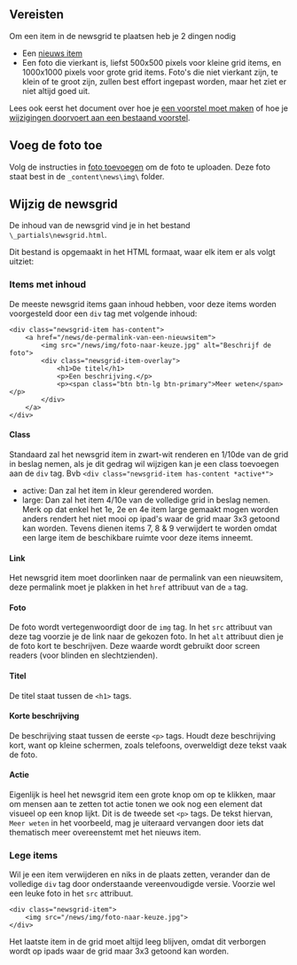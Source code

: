 ## Vereisten

Om een item in de newsgrid te plaatsen heb je 2 dingen nodig

- Een [nieuws item](/assets/newsitem-maken/)
- Een foto die vierkant is, liefst 500x500 pixels voor kleine grid items, en 1000x1000 pixels voor grote grid items. Foto's die niet vierkant zijn, te klein of te groot zijn, zullen best effort ingepast worden, maar het ziet er niet altijd goed uit.

Lees ook eerst het document over hoe je [een voorstel moet maken](/processes/voorstellen-indienen) of hoe je [wijzigingen doorvoert aan een bestaand voorstel](/processes/voorstel-wijzigen/).

## Voeg de foto toe

Volg de instructies in [foto toevoegen](/assets/foto-toevoegen) om de foto te uploaden. Deze foto staat best in de `_content\news\img\` folder.

## Wijzig de newsgrid

De inhoud van de newsgrid vind je in het bestand `\_partials\newsgrid.html`. 

Dit bestand is opgemaakt in het HTML formaat, waar elk item er als volgt uitziet:

### Items met inhoud

De meeste newsgrid items gaan inhoud hebben, voor deze items worden voorgesteld door een `div` tag met volgende inhoud:

```
<div class="newsgrid-item has-content">
	<a href="/news/de-permalink-van-een-nieuwsitem">
		<img src="/news/img/foto-naar-keuze.jpg" alt="Beschrijf de foto">
		<div class="newsgrid-item-overlay">
			<h1>De titel</h1>
			<p>Een beschrijving.</p>
			<p><span class="btn btn-lg btn-primary">Meer weten</span></p>
		</div>
	</a>
</div>
```

#### Class

Standaard zal het newsgrid item in zwart-wit renderen en 1/10de van de grid in beslag nemen, als je dit gedrag wil wijzigen kan je een class toevoegen aan de `div` tag. Bvb `<div class="newsgrid-item has-content *active*">`

* active: Dan zal het item in kleur gerendered worden.
* large: Dan zal het item 4/10e van de volledige grid in beslag nemen. Merk op dat enkel het 1e, 2e en 4e item large gemaakt mogen worden anders rendert het niet mooi op ipad's waar de grid maar 3x3 getoond kan worden. Tevens dienen items 7, 8 & 9 verwijdert te worden omdat een large item de beschikbare ruimte voor deze items inneemt.

#### Link

Het newsgrid item moet doorlinken naar de permalink van een nieuwsitem, deze permalink moet je plakken in het `href` attribuut van de `a` tag.

#### Foto

De foto wordt vertegenwoordigt door de `img` tag. In het `src` attribuut van deze tag voorzie je de link naar de gekozen foto. In het `alt` attribuut dien je de foto kort te beschrijven. Deze waarde wordt gebruikt door screen readers (voor blinden en slechtzienden).

#### Titel

De titel staat tussen de `<h1>` tags.

#### Korte beschrijving

De beschrijving staat tussen de eerste `<p>` tags. Houdt deze beschrijving kort, want op kleine schermen, zoals telefoons, overweldigt deze tekst vaak de foto.

#### Actie

Eigenlijk is heel het newsgrid item een grote knop om op te klikken, maar om mensen aan te zetten tot actie tonen we ook nog een element dat visueel op een knop lijkt. Dit is de tweede set `<p>` tags. De tekst hiervan, `Meer weten` in het voorbeeld, mag je uiteraard vervangen door iets dat thematisch meer overeenstemt met het nieuws item.

### Lege items

Wil je een item verwijderen en niks in de plaats zetten, verander dan de volledige `div` tag door onderstaande vereenvoudigde versie. Voorzie wel een leuke foto in het `src` attribuut.

```
<div class="newsgrid-item">
    <img src="/news/img/foto-naar-keuze.jpg">
</div>  
```

Het laatste item in de grid moet altijd leeg blijven, omdat dit verborgen wordt op ipads waar de grid maar 3x3 getoond kan worden.

